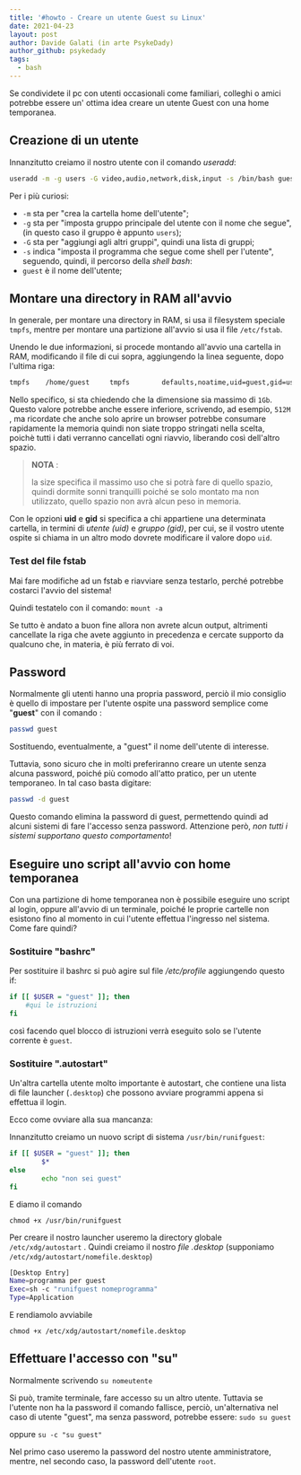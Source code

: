 ```yaml
---
title: '#howto - Creare un utente Guest su Linux'
date: 2021-04-23
layout: post
author: Davide Galati (in arte PsykeDady)
author_github: psykedady
tags:
  - bash
---
```

Se condividete il pc con utenti occasionali come familiari, colleghi o amici potrebbe essere un' ottima idea creare un utente Guest con una home temporanea.



## Creazione di un utente 

Innanzitutto creiamo il nostro utente con il comando *useradd*: 

 ```bash
 useradd -m -g users -G video,audio,network,disk,input -s /bin/bash guest
 ```

Per i più curiosi: 

- `-m` sta per "crea la cartella home dell'utente";
- `-g` sta per "imposta gruppo principale del utente con il nome che segue", (in questo caso il gruppo è appunto `users`);
- `-G` sta per "aggiungi agli altri gruppi", quindi una lista di gruppi;
- `-s` indica "imposta il programma che segue come shell per l'utente", seguendo, quindi, il percorso della *shell bash*:
- `guest` è il nome dell'utente;



## Montare una directory in RAM all'avvio

In generale, per montare una directory in RAM, si usa il filesystem speciale `tmpfs`, mentre per montare una partizione all'avvio si usa il file `/etc/fstab`.

Unendo le due informazioni, si procede montando all'avvio una cartella in RAM, modificando il file di cui sopra, aggiungendo la linea seguente, dopo l'ultima riga: 

```bash
tmpfs    /home/guest     tmpfs        defaults,noatime,uid=guest,gid=users,mode=700,size=1G    0 0 
```

Nello specifico, si sta chiedendo che la dimensione sia massimo di `1Gb`. Questo valore potrebbe anche essere inferiore, scrivendo, ad esempio, `512M` , ma ricordate che anche solo aprire un browser potrebbe consumare rapidamente la memoria quindi non siate troppo stringati nella scelta, poichè tutti i dati verranno cancellati ogni riavvio, liberando così dell'altro spazio. 

> **NOTA** : 
>
> la size specifica il massimo uso che si potrà fare di quello spazio, quindi dormite sonni tranquilli poiché se solo montato ma non utilizzato, quello spazio non avrà alcun peso in memoria.

Con le opzioni **uid** e **gid** si specifica a chi appartiene una determinata cartella, in termini di *utente (uid)* e *gruppo (gid)*,  per cui, se il vostro utente ospite si chiama in un altro modo dovrete modificare il valore dopo `uid`.

### Test del file fstab
Mai fare modifiche ad un fstab e riavviare senza testarlo, perché potrebbe costarci l'avvio del sistema! 

Quindi testatelo con il comando: 
`mount -a`

Se tutto è andato a buon fine allora non avrete alcun output, altrimenti cancellate la riga che avete aggiunto in precedenza e cercate supporto da qualcuno che, in materia, è più ferrato di voi.


## Password
Normalmente gli utenti hanno una propria password, perciò il mio consiglio è quello di impostare per l'utente ospite una password semplice come "**guest**" con il comando : 

```bash
passwd guest
```

Sostituendo, eventualmente, a "guest" il nome dell'utente di interesse. 


Tuttavia, sono sicuro che in molti preferiranno creare un utente senza alcuna password, poiché più comodo all'atto pratico, per un utente temporaneo. In tal caso basta digitare: 

```bash
passwd -d guest 
```

Questo comando elimina la password di guest, permettendo quindi ad alcuni sistemi di fare l'accesso senza password. Attenzione però, *non tutti i sistemi supportano questo comportamento*!


## Eseguire uno script all'avvio con home temporanea

Con una partizione di home temporanea non è possibile eseguire uno script al login, oppure all'avvio di un terminale, poiché le proprie cartelle non esistono fino al momento in cui l'utente effettua l'ingresso nel sistema. Come fare quindi? 


### Sostituire "bashrc"

Per sostituire il bashrc si può agire sul file */etc/profile* aggiungendo questo if: 

```bash
if [[ $USER = "guest" ]]; then 
	#qui le istruzioni
fi
```



così facendo quel blocco di istruzioni verrà eseguito solo se l'utente corrente è `guest`.



### Sostituire ".autostart"

Un'altra cartella utente molto importante è autostart, che contiene una lista di file launcher (`.desktop`) che possono avviare programmi appena si effettua il login.

Ecco come ovviare alla sua mancanza:

Innanzitutto creiamo un nuovo script di sistema `/usr/bin/runifguest`: 

```bash
if [[ $USER = "guest" ]]; then
        $*
else
        echo "non sei guest"
fi
```

E diamo il comando

`chmod +x /usr/bin/runifguest` 



Per creare il nostro launcher useremo la directory globale `/etc/xdg/autostart` . Quindi creiamo il nostro *file .desktop* (supponiamo `/etc/xdg/autostart/nomefile.desktop`)

```bash
[Desktop Entry]
Name=programma per guest
Exec=sh -c "runifguest nomeprogramma"
Type=Application
```



E rendiamolo avviabile

`chmod +x /etc/xdg/autostart/nomefile.desktop`

## Effettuare l'accesso con "su"

Normalmente scrivendo 
`su nomeutente` 

Si può, tramite terminale, fare accesso su un altro utente. Tuttavia se l'utente non ha la password il comando fallisce, perciò, un'alternativa nel caso di utente "guest", ma senza password, potrebbe essere: 
`sudo su guest`

oppure
`su -c "su guest"`



Nel primo caso useremo la password del nostro utente amministratore, mentre, nel secondo caso, la password dell'utente `root`.




